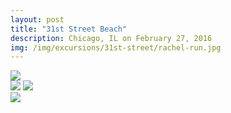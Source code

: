 ```yaml
---
layout: post
title: "31st Street Beach"
description: Chicago, IL on February 27, 2016
img: /img/excursions/31st-street/rachel-run.jpg
---
```


<img class="col three" src="{{ site.baseurl }}/img/excursions/31st-street/rachel-run.jpg" />

<div class="img_row">
		<img class="col two" src="{{ site.baseurl }}/img/excursions/31st-street/floating-dock.jpg" />
	<img class="col one" src="{{ site.baseurl }}/img/excursions/31st-street/mussels.jpg" />
</div>

<img class="col three" src="{{ site.baseurl }}/img/excursions/31st-street/tree-art.jpg" />
